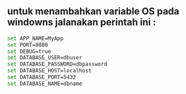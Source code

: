 ## untuk menambahkan variable OS pada windowns jalanakan perintah ini :

```bash
set APP_NAME=MyApp
set PORT=8080
set DEBUG=true
set DATABASE_USER=dbuser
set DATABASE_PASSWORD=dbpassword
set DATABASE_HOST=localhost
set DATABASE_PORT=5432
set DATABASE_NAME=dbname

```